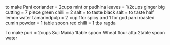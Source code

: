 to make Pani
coriander = 2cups
mint or pudhina leaves = 1/2cups
ginger big cutting = 7 piece
green chilli = 2
salt = to taste
black salt = to taste
half lemon 
water
tamarindpulp = 2 cup 1for spicy and 1 for god pani
roasted cumin powder = 1 table spoon
red chilli = 1 tbs
ragda

To make puri = 
2cups Suji
Maida 1table spoon
Wheat flour atta 2table spoon
water

























